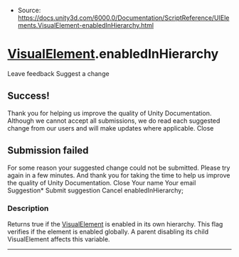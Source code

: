 * Source: https://docs.unity3d.com/6000.0/Documentation/ScriptReference/UIElements.VisualElement-enabledInHierarchy.html

#  [VisualElement](https://docs.unity3d.com/6000.0/Documentation/ScriptReference/UIElements.VisualElement.html).enabledInHierarchy
Leave feedback
Suggest a change
## Success!
Thank you for helping us improve the quality of Unity Documentation. Although we cannot accept all submissions, we do read each suggested change from our users and will make updates where applicable.
Close
## Submission failed
For some reason your suggested change could not be submitted. Please <a>try again</a> in a few minutes. And thank you for taking the time to help us improve the quality of Unity Documentation.
Close
Your name Your email Suggestion* Submit suggestion
Cancel
enabledInHierarchy; 
### Description
Returns true if the [VisualElement](https://docs.unity3d.com/6000.0/Documentation/ScriptReference/UIElements.VisualElement.html) is enabled in its own hierarchy. 
This flag verifies if the element is enabled globally. A parent disabling its child VisualElement affects this variable. 
* * *
